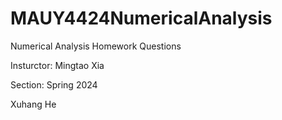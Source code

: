 # MAUY4424NumericalAnalysis

Numerical Analysis Homework Questions

Insturctor: Mingtao Xia

Section: Spring 2024

Xuhang He
